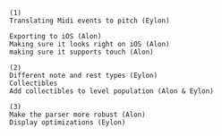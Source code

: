 	(1)
	Translating Midi events to pitch (Eylon)
	
	Exporting to iOS (Alon)
	Making sure it looks right on iOS (Alon)
	making sure it supports touch (Alon)

	(2)
	Different note and rest types (Eylon)
	Collectibles
	Add collectibles to level population (Alon & Eylon)
	
	(3)
	Make the parser more robust (Alon)
	Display optimizations (Eylon)
